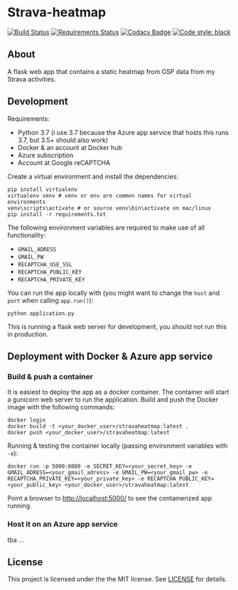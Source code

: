 # Strava-heatmap
[![Build Status](https://dev.azure.com/rafaelschlatter/strava-heatmap/_apis/build/status/rafaelschlatter.strava-heatmap?branchName=master)](https://dev.azure.com/rafaelschlatter/strava-heatmap/_build/latest?definitionId=17&branchName=master)
[![Requirements Status](https://requires.io/github/rafaelschlatter/strava-heatmap/requirements.svg?branch=master)](https://requires.io/github/rafaelschlatter/strava-heatmap/requirements/?branch=master)
[![Codacy Badge](https://api.codacy.com/project/badge/Grade/d8aa61d5c6bd469a9e05073088d998d3)](https://www.codacy.com?utm_source=github.com&amp;utm_medium=referral&amp;utm_content=rafaelschlatter/strava-heatmap&amp;utm_campaign=Badge_Grade)
[![Code style: black](https://img.shields.io/badge/code%20style-black-000000.svg)](https://github.com/psf/black)

## About
A flask web app that contains a static heatmap from GSP data from my Strava activities.

## Development
Requirements:
- Python 3.7 (i use 3.7 because the Azure app service that hosts this runs 3.7, but 3.5+ should also work)
- Docker & an account at Docker hub
- Azure subscription
- Account at Google reCAPTCHA

Create a virtual environment and install the dependencies:
````
pip install virtualenv
virtualenv venv # venv or env are common names for virtual environments
venv\scripts\activate # or source venv\bin\activate on mac/linux
pip install -r requirements.txt
````

The following environment variables are required to make use of all functionality:
- `GMAIL_ADRESS`
- `GMAIL_PW`
- `RECAPTCHA_USE_SSL`
- `RECAPTCHA_PUBLIC_KEY`
- `RECAPTCHA_PRIVATE_KEY`

You can run the app locally with (you might want to change the `host` and `port` when calling `app.run()`):
````
python application.py
````
This is running a flask web server for development, you should not run this in production. 


## Deployment with Docker & Azure app service
### Build & push a container
It is easiest to deploy the app as a docker container. The container will start a gunicorn web server to run the application. Build and push the Docker image with the following commands:
````
docker login
docker build -t <your_docker_user>/stravaheatmap:latest .
docker push <your_docker_user>/stravaheatmap:latest
````

Running & testing the container locally (passing environment variables with `-e`):
````
docker run -p 5000:8080 -e SECRET_KEY=<your_secret_key> -e GMAIL_ADRESS=<your_gmail_adress> -e GMAIL_PW=<your_gmail_pw> -e RECAPTCHA_PRIVATE_KEY=<your_private_key> -e RECAPTCHA_PUBLIC_KEY=<your_public_key> <your_docker_user>/stravaheatmap:latest
````

Point a browser to <http://localhost:5000/> to see the containerized app running.

### Host it on an Azure app service
tba ...

## License
This project is licensed under the the MIT license. See [LICENSE](LICENSE.txt) for details.